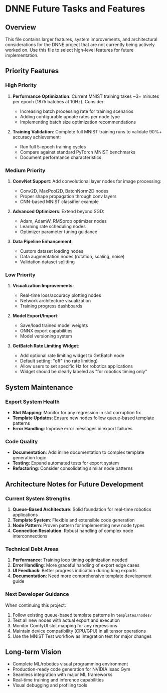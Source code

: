 # DNNE Future Tasks and Features

## Overview
This file contains larger features, system improvements, and architectural considerations for the DNNE project that are not currently being actively worked on. Use this file to select high-level features for future implementation.

## Priority Features

### High Priority
1. **Performance Optimization**: Current MNIST training takes ~3+ minutes per epoch (1875 batches at 10Hz). Consider:
   - Increasing batch processing rate for training scenarios
   - Adding configurable update rates per node type
   - Implementing batch size optimization recommendations

2. **Training Validation**: Complete full MNIST training runs to validate 90%+ accuracy achievement:
   - Run full 5-epoch training cycles
   - Compare against standard PyTorch MNIST benchmarks
   - Document performance characteristics

### Medium Priority
1. **ConvNet Support**: Add convolutional layer nodes for image processing:
   - Conv2D, MaxPool2D, BatchNorm2D nodes
   - Proper shape propagation through conv layers
   - CNN-based MNIST classifier example

2. **Advanced Optimizers**: Extend beyond SGD:
   - Adam, AdamW, RMSprop optimizer nodes
   - Learning rate scheduling nodes
   - Optimizer parameter tuning guidance

3. **Data Pipeline Enhancement**:
   - Custom dataset loading nodes
   - Data augmentation nodes (rotation, scaling, noise)
   - Validation dataset splitting

### Low Priority
1. **Visualization Improvements**:
   - Real-time loss/accuracy plotting nodes
   - Network architecture visualization
   - Training progress dashboards

2. **Model Export/Import**:
   - Save/load trained model weights
   - ONNX export capabilities
   - Model versioning system

3. **GetBatch Rate Limiting Widget**:
   - Add optional rate limiting widget to GetBatch node
   - Default setting: "off" (no rate limiting)
   - Allow users to set specific Hz for robotics applications
   - Widget should be clearly labeled as "for robotics timing only"

## System Maintenance

### Export System Health
- **Slot Mapping**: Monitor for any regression in slot corruption fix
- **Template Updates**: Ensure new nodes follow queue-based template patterns
- **Error Handling**: Improve error messages in export failures

### Code Quality
- **Documentation**: Add inline documentation to complex template generation logic
- **Testing**: Expand automated tests for export system
- **Refactoring**: Consider consolidating similar node patterns

## Architecture Notes for Future Development

### Current System Strengths
1. **Queue-Based Architecture**: Solid foundation for real-time robotics applications
2. **Template System**: Flexible and extensible code generation
3. **Node Pattern**: Proven pattern for implementing new node types
4. **Connection Resolution**: Robust handling of complex node interconnections

### Technical Debt Areas
1. **Performance**: Training loop timing optimization needed
2. **Error Handling**: More graceful handling of export edge cases
3. **UI Feedback**: Better progress indication during long exports
4. **Documentation**: Need more comprehensive template development guide

### Next Developer Guidance
When continuing this project:
1. Follow existing queue-based template patterns in `templates/nodes/`
2. Test all new nodes with actual export and execution
3. Monitor ComfyUI slot mapping for any regressions
4. Maintain device compatibility (CPU/GPU) in all tensor operations
5. Use the MNIST Test workflow as integration test for major changes

## Long-term Vision
- Complete ML/robotics visual programming environment
- Production-ready code generation for NVIDIA Isaac Gym
- Seamless integration with major ML frameworks
- Real-time training and inference capabilities
- Visual debugging and profiling tools